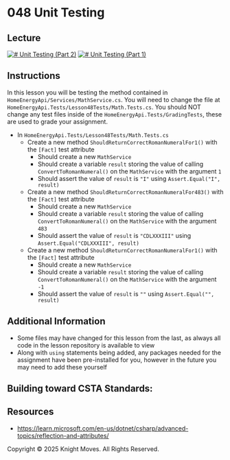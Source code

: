 # 048 Unit Testing
## Lecture

[![# Unit Testing (Part 2)](https://img.youtube.com/vi/aRCXJ38q06o/0.jpg)](https://www.youtube.com/watch?v=LEhGPRaf7Xk)
[![# Unit Testing (Part 1)](https://img.youtube.com/vi/aRCXJ38q06o/0.jpg)](https://www.youtube.com/watch?v=LEhGPRaf7Xk)

## Instructions

In this lesson you will be testing the method contained in `HomeEnergyApi/Services/MathService.cs`. You will need to change the file at `HomeEnergyApi.Tests/Lesson48Tests/Math.Tests.cs`. You should NOT change any test files inside of the `HomeEnergyApi.Tests/GradingTests`, these are used to grade your assignment.

- In `HomeEnergyApi.Tests/Lesson48Tests/Math.Tests.cs`
    - Create a new method `ShouldReturnCorrectRomanNumeralFor1()` with the `[Fact]` test attribute
        - Should create a new `MathService`
        - Should create a variable `result` storing the value of calling `ConvertToRomanNumeral()` on the `MathService` with the argument `1`
        - Should assert the value of `result` is `"I"` using `Assert.Equal("I", result)`
    - Create a new method `ShouldReturnCorrectRomanNumeralFor483()` with the `[Fact]` test attribute
        - Should create a new `MathService`
        - Should create a variable `result` storing the value of calling `ConvertToRomanNumeral()` on the `MathService` with the argument `483`
        - Should assert the value of `result` is `"CDLXXXIII"` using `Assert.Equal("CDLXXXIII", result)`
    - Create a new method `ShouldReturnCorrectRomanNumeralFor1()` with the `[Fact]` test attribute
        - Should create a new `MathService`
        - Should create a variable `result` storing the value of calling `ConvertToRomanNumeral()` on the `MathService` with the argument `-1`
        - Should assert the value of `result` is `""` using `Assert.Equal("", result)`

## Additional Information

- Some files may have changed for this lesson from the last, as always all code in the lesson repository is available to view
- Along with `using` statements being added, any packages needed for the assignment have been pre-installed for you, however in the future you may need to add these yourself

## Building toward CSTA Standards:

## Resources
- https://learn.microsoft.com/en-us/dotnet/csharp/advanced-topics/reflection-and-attributes/

Copyright &copy; 2025 Knight Moves. All Rights Reserved.
